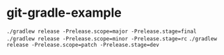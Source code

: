 # git-gradle-example


`./gradlew release -Prelease.scope=major -Prelease.stage=final`
`./gradlew release -Prelease.scope=minor -Prelease.stage=rc`
`./gradlew release -Prelease.scope=patch -Prelease.stage=dev`

